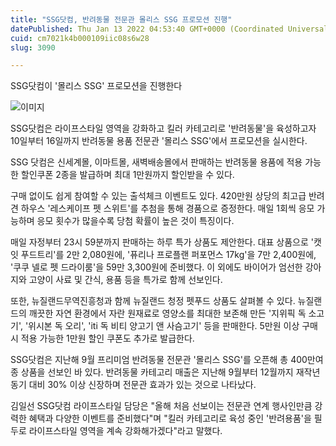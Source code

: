 ```yaml
---
title: "SSG닷컴, 반려동물 전문관 몰리스 SSG 프로모션 진행"
datePublished: Thu Jan 13 2022 04:53:40 GMT+0000 (Coordinated Universal Time)
cuid: cm7021k4b000109iic08s6w28
slug: 3090

---
```



SSG닷컴이 '몰리스 SSG' 프로모션을 진행한다

![이미지](https://cdn.hashnode.com/res/hashnode/image/upload/v1739252516814/aebb6ede-724f-4829-8e22-24a18404165a.png)

SSG닷컴은 라이프스타일 영역을 강화하고 킬러 카테고리로 '반려동물'을 육성하고자 10일부터 16일까지 반려동물 용품 전문관 '몰리스 SSG'에서 프로모션을 실시한다.

SSG 닷컴은 신세계몰, 이마트몰, 새벽배송몰에서 판매하는 반려동물 용품에 적용 가능한 할인쿠폰 2종을 발급하며 최대 1만원까지 할인받을 수 있다.

구매 없이도 쉽게 참여할 수 있는 출석체크 이벤트도 있다. 420만원 상당의 최고급 반려견 하우스 '레스케이프 펫 스위트'를 추첨을 통해 경품으로 증정한다. 매일 1회씩 응모 가능하며 응모 횟수가 많을수록 당첨 확률이 높은 것이 특징이다.

매일 자정부터 23시 59분까지 판매하는 하루 특가 상품도 제안한다. 대표 상품으로 '캣잇 푸드트리'를 2만 2,080원에, '퓨리나 프로플랜 퍼포먼스 17kg'을 7만 2,400원에, '쿠쿠 넬로 펫 드라이룸'을 59만 3,300원에 준비했다. 이 외에도 바이어가 엄선한 강아지와 고양이 사료 및 간식, 용품 등을 특가로 함께 선보인다.

또한, 뉴질랜드무역진흥청과 함께 뉴질랜드 청정 펫푸드 상품도 살펴볼 수 있다. 뉴질랜드의 깨끗한 자연 환경에서 자란 원재료로 영양소를 최대한 보존해 만든 '지위픽 독 소고기', '위시본 독 오리', 'iti 독 비티 양고기 앤 사슴고기' 등을 판매한다. 5만원 이상 구매 시 적용 가능한 1만원 할인 쿠폰도 추가로 발급한다.

SSG닷컴은 지난해 9월 프리미엄 반려동물 전문관 '몰리스 SSG'를 오픈해 총 400만여종 상품을 선보인 바 있다. 반려동물 카테고리 매출은 지난해 9월부터 12월까지 재작년 동기 대비 30% 이상 신장하며 전문관 효과가 있는 것으로 나타났다.

김일선 SSG닷컴 라이프스타일 담당은 "올해 처음 선보이는 전문관 연계 행사인만큼 강력한 혜택과 다양한 이벤트를 준비했다"며 "킬러 카테고리로 육성 중인 '반려용품'을 필두로 라이프스타일 영역을 계속 강화해가겠다"라고 말했다.
